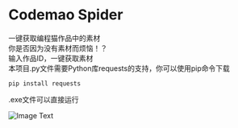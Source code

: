 # Codemao Spider
一键获取编程猫作品中的素材  
你是否因为没有素材而烦恼！？  
输入作品ID，一键获取素材  
本项目.py文件需要Python库requests的支持，你可以使用pip命令下载
```command
pip install requests
```
.exe文件可以直接运行

![Image Text](https://i.loli.net/2020/05/26/lHop5vGYPVzqEb6.png)
